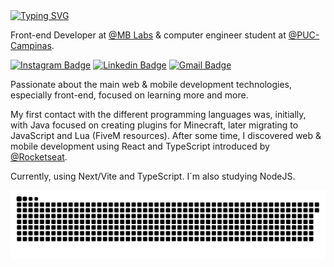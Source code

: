 <!-- ## ⭐️ | LDNzera 

```javascript
const Profile = {
    code: ["TypeScript", "Javascript", "Lua", "React", "Next" ],
    askMeAbout: ["fivem", "web-dev", "tech", "app dev", "music"],
    technologies: {
       frontEnd: ["React", "Next"],
       mobileApp: ["React Native", "Expo"],
       backEnd: {
            js: ["nodejs"],
        }, 
        databases: ["MySql", "sqlite"],
        misc: ["Fivem"],
        learning: ["Authentication and Database w/ Firebase"]
    },
    loves: "Cars and planes."
};
```
  
<a href="https://github.com/LDNzera">
  <img height="180em" src="https://github-readme-stats.vercel.app/api?username=LDNzera&theme=react&show_icons=true" style"max-width: 100%;" />
  <img height="180em" src="https://github-readme-stats.vercel.app/api/top-langs/?username=LDNzera&theme=react&layout=compact" style"max-width: 100%;" />
</a>

<br/> -->

<a href="https://git.io/typing-svg">
  <img src="https://readme-typing-svg.herokuapp.com/?color=007BFF&size=30&center=false&vCenter=true&width=1000&lines=Pedro+Galembeck;Happy+hacking!+:%29" alt="Typing SVG">
</a>

Front-end Developer at [@MB Labs](https://mblabs.com.br/) & computer engineer student at [@PUC-Campinas](https://puc-campinas.edu.br).

[![Instagram Badge](https://img.shields.io/badge/-@galembeckx-007BFF?style=flat-square&labelColor=007BFF&logo=instagram&logoColor=white&link=https://instagram.com/galembeckx)](https://instagram.com/galembeckx) 
[![Linkedin Badge](https://img.shields.io/badge/-Pedro%20Galembeck-007BFF?style=flat-square&logo=Linkedin&logoColor=white&link=https://www.linkedin.com/in/pedro-galembeck/)](https://www.linkedin.com/public-profile/settings?lipi=urn%3Ali%3Apage%3Ad_flagship3_profile_self_edit_contact-info%3B2fFP%2BZziQkqN2g%2F693v5Wg%3D%3D) 
[![Gmail Badge](https://img.shields.io/badge/-galembeckpedro@gmail.com-007BFF?style=flat-square&logo=Gmail&logoColor=white&link=mailto:galembeckpedro@gmail.com)](mailto:galembeckpedro@gmail.com)

Passionate about the main web & mobile development technologies, especially front-end, focused on learning more and more.

My first contact with the different programming languages ​​was, initially, with Java focused on creating plugins for Minecraft, later migrating to JavaScript and Lua (FiveM resources). After some time, I discovered web & mobile development using React and TypeScript introduced by [@Rocketseat](https://www.rocketseat.com.br).

Currently, using Next/Vite and TypeScript. I´m also studying NodeJS.

<!-- Snake Animation -->
<picture>
  <source media="(prefers-color-scheme: dark)" srcset="https://raw.githubusercontent.com/galembeck/galembeck/output/github-snake-dark.svg" />
  <source media="(prefers-color-scheme: light)" srcset="https://raw.githubusercontent.com/galembeck/galembeck/output/github-snake.svg" />
  <img alt="github-snake" src="https://raw.githubusercontent.com/galembeck/galembeck/output/github-snake.svg" />
</picture>
